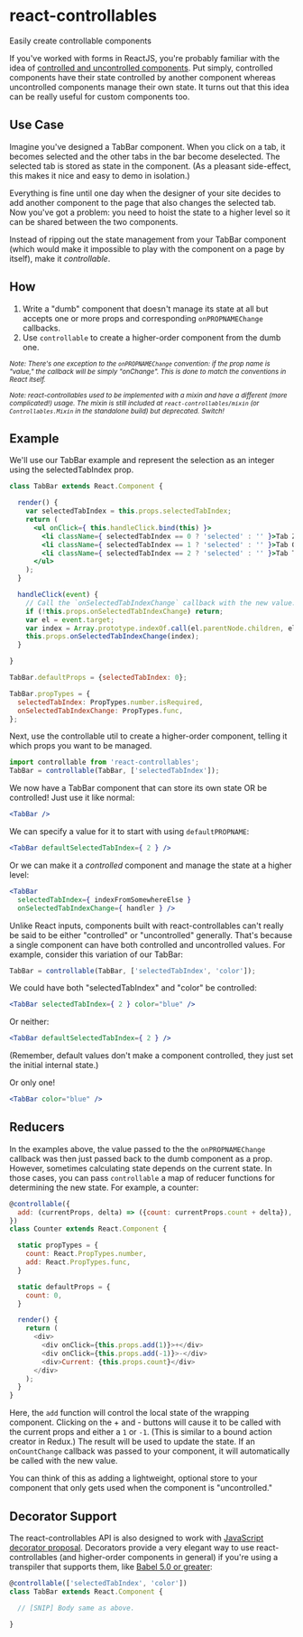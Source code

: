 react-controllables
===================

Easily create controllable components

If you've worked with forms in ReactJS, you're probably familiar with the idea
of [controlled and uncontrolled components][1]. Put simply, controlled
components have their state controlled by another component whereas uncontrolled
components manage their own state. It turns out that this idea can be really
useful for custom components too.


Use Case
--------

Imagine you've designed a TabBar component. When you click on a tab, it becomes
selected and the other tabs in the bar become deselected. The selected tab is
stored as state in the component. (As a pleasant side-effect, this makes it nice
and easy to demo in isolation.)

Everything is fine until one day when the designer of your site decides to add
another component to the page that also changes the selected tab. Now you've got
a problem: you need to hoist the state to a higher level so it can be shared
between the two components.

Instead of ripping out the state management from your TabBar component (which
would make it impossible to play with the component on a page by itself), make
it *controllable*.


How
---

1. Write a "dumb" component that doesn't manage its state at all but accepts one
   or more props and corresponding `onPROPNAMEChange` callbacks.
2. Use `controllable` to create a higher-order component from the dumb one.

<small><i>
  Note: There's one exception to the `onPROPNAMEChange` convention: if the prop
  name is "value," the callback will be simply "onChange". This is done to match
  the conventions in React itself.
</i></small>

<small><i>
  Note: react-controllables used to be implemented with a mixin and have a
  different (more complicated!) usage. The mixin is still included at
  <code>react-controllables/mixin</code> (or <code>Controllables.Mixin</code> in
  the standalone build) but deprecated. Switch!
</i></small>


Example
-------

We'll use our TabBar example and represent the selection as an integer using the
selectedTabIndex prop.

```jsx
class TabBar extends React.Component {

  render() {
    var selectedTabIndex = this.props.selectedTabIndex;
    return (
      <ul onClick={ this.handleClick.bind(this) }>
        <li className={ selectedTabIndex == 0 ? 'selected' : '' }>Tab Zero!</li>
        <li className={ selectedTabIndex == 1 ? 'selected' : '' }>Tab One!</li>
        <li className={ selectedTabIndex == 2 ? 'selected' : '' }>Tab Two!</li>
      </ul>
    );
  }

  handleClick(event) {
    // Call the `onSelectedTabIndexChange` callback with the new value.
    if (!this.props.onSelectedTabIndexChange) return;
    var el = event.target;
    var index = Array.prototype.indexOf.call(el.parentNode.children, el);
    this.props.onSelectedTabIndexChange(index);
  }

}

TabBar.defaultProps = {selectedTabIndex: 0};

TabBar.propTypes = {
  selectedTabIndex: PropTypes.number.isRequired,
  onSelectedTabIndexChange: PropTypes.func,
};
```

Next, use the controllable util to create a higher-order component, telling it
which props you want to be managed.

```jsx
import controllable from 'react-controllables';
TabBar = controllable(TabBar, ['selectedTabIndex']);
```

We now have a TabBar component that can store its own state OR be controlled!
Just use it like normal:

```jsx
<TabBar />
```

We can specify a value for it to start with using `defaultPROPNAME`:

```jsx
<TabBar defaultSelectedTabIndex={ 2 } />
```

Or we can make it a *controlled* component and manage the state at a higher
level:

```jsx
<TabBar
  selectedTabIndex={ indexFromSomewhereElse }
  onSelectedTabIndexChange={ handler } />
```

Unlike React inputs, components built with react-controllables can't really be
said to be either "controlled" or "uncontrolled" generally. That's because a
single component can have both controlled and uncontrolled values. For example,
consider this variation of our TabBar:

```jsx
TabBar = controllable(TabBar, ['selectedTabIndex', 'color']);
```

We could have both "selectedTabIndex" and "color" be controlled:

```jsx
<TabBar selectedTabIndex={ 2 } color="blue" />
```

Or neither:

```jsx
<TabBar defaultSelectedTabIndex={ 2 } />
```

(Remember, default values don't make a component controlled, they just set the
initial internal state.)

Or only one!

```jsx
<TabBar color="blue" />
```


Reducers
--------

In the examples above, the value passed to the the `onPROPNAMEChange` callback
was then just passed back to the dumb component as a prop. However, sometimes
calculating state depends on the current state. In those cases, you can pass
`controllable` a map of reducer functions for determining the new state. For
example, a counter:

```js
@controllable({
  add: (currentProps, delta) => ({count: currentProps.count + delta}),
})
class Counter extends React.Component {

  static propTypes = {
    count: React.PropTypes.number,
    add: React.PropTypes.func,
  }

  static defaultProps = {
    count: 0,
  }

  render() {
    return (
      <div>
        <div onClick={this.props.add(1)}>+</div>
        <div onClick={this.props.add(-1)}>-</div>
        <div>Current: {this.props.count}</div>
      </div>
    );
  }
}
```

Here, the `add` function will control the local state of the wrapping component.
Clicking on the + and - buttons will cause it to be called with the current
props and either a `1` or `-1`. (This is similar to a bound action creator in
Redux.) The result will be used to update the state. If an `onCountChange`
callback was passed to your component, it will automatically be called with the
new value.

You can think of this as adding a lightweight, optional store to your component
that only gets used when the component is "uncontrolled."


Decorator Support
-----------------

The react-controllables API is also designed to work with [JavaScript decorator
proposal]. Decorators provide a very elegant way to use react-controllables (and
higher-order components in general) if you're using a transpiler that supports
them, like [Babel 5.0 or greater][2]:

```jsx
@controllable(['selectedTabIndex', 'color'])
class TabBar extends React.Component {

  // [SNIP] Body same as above.

}
```


[1]: http://facebook.github.io/react/docs/forms.html#controlled-components
[JavaScript decorator proposal]: https://github.com/wycats/javascript-decorators
[2]: http://babeljs.io/blog/2015/03/31/5.0.0/#stage-1:-decorators
